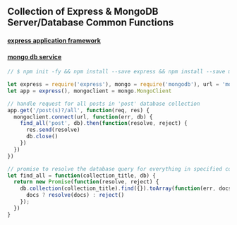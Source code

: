 ## Collection of Express & MongoDB Server/Database Common Functions

#### [express application framework](http://expressjs.com/ "Express")
#### [mongo db service](https://www.mongodb.com/ "Mongo")

```javascript
// $ npm init -fy && npm install --save express && npm install --save mongodb

let express = require('express'), mongo = require('mongodb'), url = 'mongodb://localhost:27017/blog'
let app = express(), mongoclient = mongo.MongoClient

// handle request for all posts in 'post' database collection
app.get('/post(s)?/all', function(req, res) {
  mongoclient.connect(url, function(err, db) {
    find_all('post', db).then(function(resolve, reject) {
      res.send(resolve)
      db.close()
    })
  })
})

// promise to resolve the database query for everything in specified collection
let find_all = function(collection_title, db) {
  return new Promise(function(resolve, reject) {
    db.collection(collection_title).find({}).toArray(function(err, docs) {
      docs ? resolve(docs) : reject()
    });
  })
}
```
